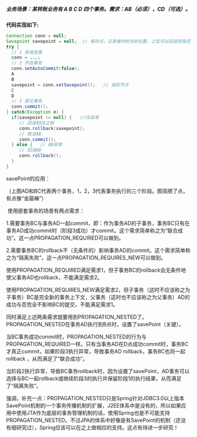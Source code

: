 ##### 业务场景：某转账业务有 A B C D 四个事务。需求：AB（必须），CD（可选）。

**代码实现如下:**

```java
Connection conn = null;
Savepoint savepoint = null;  // 保存点，记录操作的当前位置，之后可以回滚到指定的位置。（可以回滚一部分）
try {
  // 1 获得连接
  conn = ...;
  // 2 开启事务
  conn.setAutoCommit(false);
  A
  B
  savepoint = conn.setSavepoint();   // 保存节点
  C
  D
  // 3 提交事务
  conn.commit();
} catch(Exception e) {
  if(savepoint != null) {   //CD异常
     // 回滚到CD之前
     conn.rollback(savepoint);
     // 提交AB
     conn.commit();
  } else {   // AB异常
     // 回滚AB
     conn.rollback();
  }
}
```

savePoint的应用：

​	（上图AD和BC代表两个事务，1，2，3代表事务执行的三个阶段。图简陋了点，有点像“金箍棒”）

​	使用嵌套事务的场景有两点需求：

1.需要事务BC与事务AD一起commit，即：作为事务AD的子事务，事务BC只有在事务AD成功commit时（阶段3成功）才commit。这个需求简单称之为“联合成功”。这一点PROPAGATION_REQUIRED可以做到。

2.需要事务BC的rollback不（无条件的）影响事务AD的commit。这个需求简单称之为“隔离失败”。这一点PROPAGATION_REQUIRES_NEW可以做到。

​	使用PROPAGATION_REQUIRED满足需求1，但子事务BC的rollback会无条件地使父事务AD也rollback，不能满足需求2。

​	使用PROPAGATION_REQUIRES_NEW满足需求2，但子事务（这时不应该称之为子事务）BC是完全新的事务上下文，父事务（这时也不应该称之为父事务）AD的成功与否完全不影响BC的提交，不能满足需求1。

​	同时满足上述两条需求就要用到PROPAGATION_NESTED了。PROPAGATION_NESTED在事务AD执行到B点时，设置了savePoint（关键）。

​	当BC事务成功commit时，PROPAGATION_NESTED的行为与PROPAGATION_REQUIRED一样。只有当事务AD在D点成功commit时，事务BC才真正commit，如果阶段3执行异常，导致事务AD rollback，事务BC也将一起rollback ，从而满足了“联合成功”。

​	当阶段2执行异常，导致BC事务rollback时，因为设置了savePoint，AD事务可以选择与BC一起rollback或继续阶段3的执行并保留阶段1的执行结果，从而满足了“隔离失败”。

​	强调，补充一点：PROPAGATION_NESTED只是Spring针对JDBC3.0以上版本SavePoint机制的一个事务传播机制的扩展，J2EE体系中是没有的，所以如果应用中使用JTA作为底层的事务管理机制的话，使用Spring也是不可能支持PROPAGATION_NESTED。不过JPA的体系中好像是有SavePoint的机制（还没有细研究过），Spring应该可以在之上做相应的支持。这点有待进一步研究！

